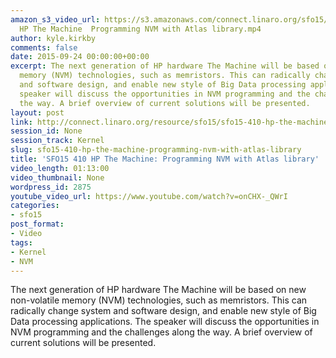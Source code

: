 ```yaml
---
amazon_s3_video_url: https://s3.amazonaws.com/connect.linaro.org/sfo15/Videos/09-24-Thursday/SFO15-410
  HP The Machine  Programming NVM with Atlas library.mp4
author: kyle.kirkby
comments: false
date: 2015-09-24 00:00:00+00:00
excerpt: The next generation of HP hardware The Machine will be based on new non-volatile
  memory (NVM) technologies, such as memristors. This can radically change system
  and software design, and enable new style of Big Data processing applications. The
  speaker will discuss the opportunities in NVM programming and the challenges along
  the way. A brief overview of current solutions will be presented.
layout: post
link: http://connect.linaro.org/resource/sfo15/sfo15-410-hp-the-machine-programming-nvm-with-atlas-library/
session_id: None
session_track: Kernel
slug: sfo15-410-hp-the-machine-programming-nvm-with-atlas-library
title: 'SFO15 410 HP The Machine: Programming NVM with Atlas library'
video_length: 01:13:00
video_thumbnail: None
wordpress_id: 2875
youtube_video_url: https://www.youtube.com/watch?v=onCHX-_QWrI
categories:
- sfo15
post_format:
- Video
tags:
- Kernel
- NVM
---
```


The next generation of HP hardware The Machine will be based on new non-volatile memory (NVM) technologies, such as memristors. This can radically change system and software design, and enable new style of Big Data processing applications. The speaker will discuss the opportunities in NVM programming and the challenges along the way. A brief overview of current solutions will be presented.
